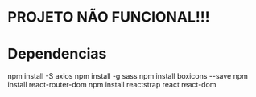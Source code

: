 # PROJETO NÃO FUNCIONAL!!!

# Dependencias
npm install -S axios
npm install -g sass
npm install boxicons --save
npm install react-router-dom
npm install reactstrap react react-dom

